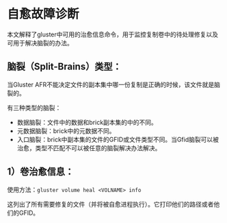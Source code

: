 # 自愈故障诊断  

本文解释了gluster中可用的治愈信息命令，用于监控复制卷中的待处理修复以及可用于解决脑裂的办法。  

## 脑裂（Split-Brains）类型：  

当Gluster AFR不能决定文件的副本集中哪一份复制是正确的时候，该文件就是脑裂的。  

有三种类型的脑裂：  

+ 数据脑裂：文件中的数据和brick副本集的中的不同。  
+ 元数据脑裂：brick中的元数据不同。
+ 入口脑裂：brick中副本集的文件的GFID或文件类型不同。当Gfid脑裂可以被治愈，类型不匹配不可以被任意的脑裂解决办法解决。  


## 1）卷治愈信息：  

使用方法：`gluster volume heal <VOLNAME> info`  

这列出了所有需要修复的文件（并将被自愈进程执行）。它打印他们的路径或者他们的GFID。  

